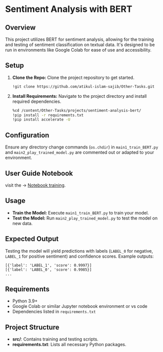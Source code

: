 # Sentiment Analysis with BERT

## Overview

This project utilizes BERT for sentiment analysis, allowing for the training and testing of sentiment classification on textual data. It's designed to be run in environments like Google Colab for ease of use and accessibility.

## Setup

1. **Clone the Repo:** Clone the project repository to get started.
   ```sh
   !git clone https://github.com/atikul-islam-sajib/Other-Tasks.git
   ```
2. **Install Requirements:** Navigate to the project directory and install required dependencies.
   ```sh
   %cd /content/Other-Tasks/projects/sentiment-analysis-bert/
   !pip install -r requirements.txt
   !pip install accelerate -U
   ```

## Configuration

Ensure any directory change commands (`os.chdir`) in `main1_train_BERT.py` and `main2_play_trained_model.py` are commented out or adapted to your environment.

## User Guide Notebook
visit the -> [Notebook training](https://atikul-islam-sajib.github.io/AC-GAN-deploy/).

## Usage

- **Train the Model:** Execute `main1_train_BERT.py` to train your model.
- **Test the Model:** Run `main2_play_trained_model.py` to test the model on new data.

## Expected Output

Testing the model will yield predictions with labels (`LABEL_0` for negative, `LABEL_1` for positive sentiment) and confidence scores. Example outputs:

```plaintext
[{'label': 'LABEL_1', 'score': 0.9997}]
[{'label': 'LABEL_0', 'score': 0.9985}]
...
```

## Requirements

- Python 3.9+
- Google Colab or similar Jupyter notebook environment or vs code
- Dependencies listed in `requirements.txt`

## Project Structure

- **src/**: Contains training and testing scripts.
- **requirements.txt**: Lists all necessary Python packages.
